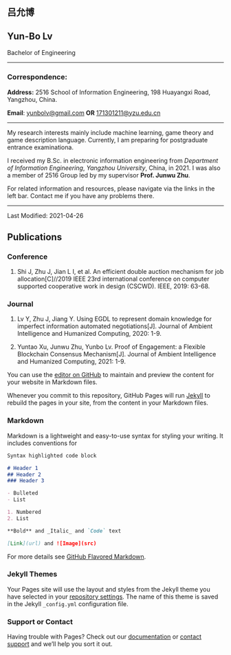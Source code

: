 ## 吕允博 
## Yun-Bo Lv
Bachelor of Engineering

---

### Correspondence:

**Address:** 2516 School of Information Engineering, 198 Huayangxi Road, Yangzhou, China.

**Email**: yunbolv@gmail.com **OR** 171301211@yzu.edu.cn

---
My research interests mainly include machine learning, game theory and game description language. Currently, I am preparing for postgraduate entrance examinationa. 

I received my B.Sc. in electronic information engineering from *Department of Information Engineering*, *Yangzhou University*, China, in 2021. I was also a member of 2516 Group led by my supervisor **Prof. Junwu Zhu**.

For related information and resources, please navigate via the links in the left bar. Contact me if you have any problems there.

---
Last Modified: 2021-04-26


## Publications
### Conference
1. Shi J, Zhu J, Jian L I, et al. An efficient double auction mechanism for job allocation[C]//2019 IEEE 23rd international conference on computer supported cooperative work in design (CSCWD). IEEE, 2019: 63-68.

### Journal
1. Lv Y, Zhu J, Jiang Y. Using EGDL to represent domain knowledge for imperfect information automated negotiations[J]. Journal of Ambient Intelligence and Humanized Computing, 2020: 1-9.

2. Yuntao Xu, Junwu Zhu, Yunbo Lv. Proof of Engagement: a Flexible Blockchain Consensus Mechanism[J]. Journal of Ambient Intelligence and Humanized Computing, 2021: 1-9.



You can use the [editor on GitHub](https://github.com/rainbow9981/lvyb.github.io/edit/gh-pages/index.md) to maintain and preview the content for your website in Markdown files.

Whenever you commit to this repository, GitHub Pages will run [Jekyll](https://jekyllrb.com/) to rebuild the pages in your site, from the content in your Markdown files.

### Markdown

Markdown is a lightweight and easy-to-use syntax for styling your writing. It includes conventions for

```markdown
Syntax highlighted code block

# Header 1
## Header 2
### Header 3

- Bulleted
- List

1. Numbered
2. List

**Bold** and _Italic_ and `Code` text

[Link](url) and ![Image](src)
```

For more details see [GitHub Flavored Markdown](https://guides.github.com/features/mastering-markdown/).

### Jekyll Themes

Your Pages site will use the layout and styles from the Jekyll theme you have selected in your [repository settings](https://github.com/rainbow9981/lvyb.github.io/settings/pages). The name of this theme is saved in the Jekyll `_config.yml` configuration file.

### Support or Contact

Having trouble with Pages? Check out our [documentation](https://docs.github.com/categories/github-pages-basics/) or [contact support](https://support.github.com/contact) and we’ll help you sort it out.

